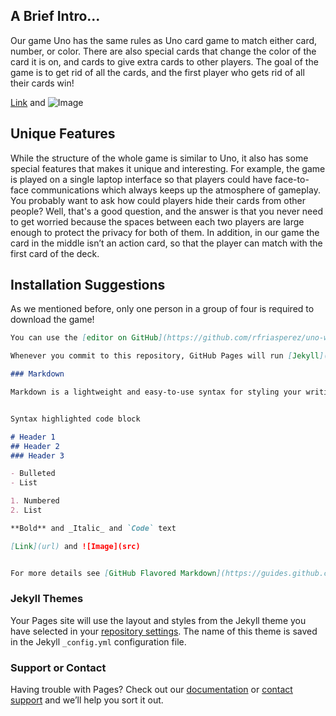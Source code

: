 ## A Brief Intro...
Our game Uno has the same rules as Uno card game to match either card, number, or color. There are also special cards that change the color of the card it is on, and cards to give extra cards to other players. The goal of the game is to get rid of all the cards, and the first player who gets rid of all their cards win!



[Link](url) and ![Image](src)


## Unique Features
While the structure of the whole game is similar to Uno, it also has some special features that makes it unique and interesting. For example, the game is played on a single laptop interface so that players could have face-to-face communications which always keeps up the atmosphere of gameplay. You probably want to ask how could players hide their cards from other people? Well, that's a good question, and the answer is that you never need to get worried because the spaces between each two players are large enough to protect the privacy for both of them. In addition, in our game the card in the middle isn’t an action card, so that the player can match with the first card of the deck. 


## Installation Suggestions
As we mentioned before, only one person in a group of four is required to download the game!

```markdown
You can use the [editor on GitHub](https://github.com/rfriasperez/uno-website/edit/gh-pages/index.md) to maintain and preview the content for your website in Markdown files.

Whenever you commit to this repository, GitHub Pages will run [Jekyll](https://jekyllrb.com/) to rebuild the pages in your site, from the content in your Markdown files.

### Markdown

Markdown is a lightweight and easy-to-use syntax for styling your writing. It includes conventions for


Syntax highlighted code block

# Header 1
## Header 2
### Header 3

- Bulleted
- List

1. Numbered
2. List

**Bold** and _Italic_ and `Code` text

[Link](url) and ![Image](src)


For more details see [GitHub Flavored Markdown](https://guides.github.com/features/mastering-markdown/).
```
### Jekyll Themes

Your Pages site will use the layout and styles from the Jekyll theme you have selected in your [repository settings](https://github.com/rfriasperez/uno-website/settings/pages). The name of this theme is saved in the Jekyll `_config.yml` configuration file.

### Support or Contact

Having trouble with Pages? Check out our [documentation](https://docs.github.com/categories/github-pages-basics/) or [contact support](https://support.github.com/contact) and we’ll help you sort it out.